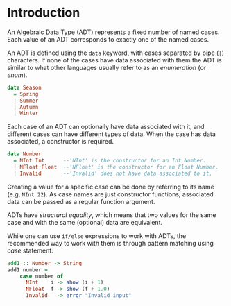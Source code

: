# Introduction

An Algebraic Data Type (ADT) represents a fixed number of named cases.
Each value of an ADT corresponds to exactly one of the named cases.

An ADT is defined using the `data` keyword, with cases separated by pipe (`|`) characters.
If none of the cases have data associated with them the ADT is similar to what other languages usually refer to as an _enumeration_ (or _enum_).

```haskell
data Season
  = Spring
  | Summer
  | Autumn
  | Winter
```

Each case of an ADT can optionally have data associated with it, and different cases can have different types of data. When the case has data associated, a constructor is required.

```haskell
data Number
  = NInt Int      --'NInt' is the constructor for an Int Number.
  | NFloat Float  --'NFloat' is the constructor for an Float Number.
  | Invalid       --'Invalid' does not have data associated to it.
```

Creating a value for a specific case can be done by referring to its name (e.g, `NInt 22`).
As case names are just constructor functions, associated data can be passed as a regular function argument.

ADTs have _structural equality_, which means that two values for the same case and with the same (optional) data are equivalent.

While one can use `if/else` expressions to work with ADTs, the recommended way to work with them is through pattern matching using _case_ statement:

```haskell
add1 :: Number -> String
add1 number =
    case number of
      NInt    i -> show (i + 1)
      NFloat  f -> show (f + 1.0)
      Invalid   -> error "Invalid input"
```
